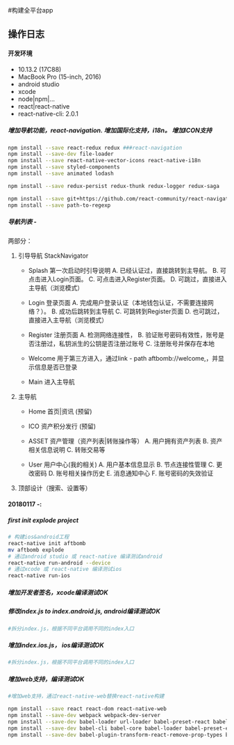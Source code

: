 #构建全平台app

## 操作日志

#### 开发环境

*	10.13.2 (17C88)
*	MacBook Pro (15-inch, 2016)
*	android studio
*	xcode
*	node|npm|...
*	react|react-native
*	react-native-cli: 2.0.1

####

##### 增加导航功能，react-navigation. 增加国际化支持，i18n。 增加ICON支持

```sh
npm install --save react-redux redux ###react-navigation
npm install --save-dev file-loader
npm install --save react-native-vector-icons react-native-i18n
npm install --save styled-components
npm install --save animated lodash

npm install --save redux-persist redux-thunk redux-logger redux-saga

npm install --save git+https://github.com/react-community/react-navigation.git#d5618ebd41ec1ac53cb40301d0f71610fbbb7172
npm install --save path-to-regexp

```

##### 导航列表 -
两部分：
1. 引导导航 StackNavigator
	* Splash 第一次启动时引导说明
		A. 已经认证过，直接跳转到主导航。 
		B. 可点击进入Login页面。
		C. 可点击进入Register页面。
		D. 可跳过，直接进入主导航（浏览模式）

	* Login 登录页面
		A. 完成用户登录认证（本地钱包认证，不需要连接网络？）。
		B. 成功后跳转到主导航
		C. 可跳转到Register页面
		D. 也可跳过，直接进入主导航（浏览模式）

	* Register 注册页面
		A. 检测网络连接性，
		B. 验证账号密码有效性，账号是否注册过，私钥派生的公钥是否注册过账号
		C. 注册账号并保存在本地

	* Welcome 用于第三方进入，通过link - path
		aftbomb://welcome,，并显示信息是否已登录

	* Main 进入主导航

2. 主导航

	* Home 首页|资讯 (预留)

	* ICO  资产积分发行 (预留)

	* ASSET 资产管理（资产列表|转账操作等）
		A. 用户拥有资产列表
		B. 资产相关信息说明
		C. 转账交易等

	* User 用户中心(我的相关)
		A. 用户基本信息显示
		B. 节点连接性管理
		C. 更改密码
		D. 账号相关操作历史
		E. 消息通知中心
		F. 账号密码的失效验证

3. 顶部设计（搜索、设置等）

#### 20180117 -: 

##### first init explode project

```sh
# 构建ios&android工程
react-native init aftbomb
mv aftbomb explode
# 通过android studio 或 react-native 编译测试android
react-native run-android --device
# 通过xcode 或 react-native 编译测试ios
react-native run-ios 

```

##### 增加开发者签名，xcode编译测试OK

##### 修改index.js to index.android.js, android编译测试OK

```sh
#拆分index.js，根据不同平台调用不同的index入口 
```

##### 增加index.ios.js， ios编译测试OK

```sh
#拆分index.js，根据不同平台调用不同的index入口 
```

##### 增加web支持，编译测试OK

```sh
#增加web支持，通过react-native-web替换react-native构建

npm install --save react react-dom react-native-web
npm install --save-dev webpack webpack-dev-server
npm install --save-dev babel-loader url-loader babel-preset-react babel-preset-es2015
npm install --save-dev babel-cli babel-core babel-loader babel-preset-es2015 babel-preset-react babel-preset-stage-0
npm install --save-dev babel-plugin-transform-react-remove-prop-types babel-plugin-transform-react-constant-elements babel-plugin-transform-react-inline-elements babel-plugin-array-includes

```
